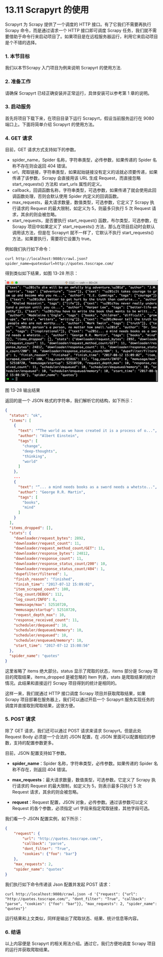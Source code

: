 # 13.11 Scrapyrt 的使用

Scrapyrt 为 Scrapy 提供了一个调度的 HTTP 接口。有了它我们不需要再执行 Scrapy 命令，而是通过请求一个 HTTP 接口即可调度 Scrapy 任务，我们就不需要借助于命令行来启动项目了。如果项目是在远程服务器运行，利用它来启动项目是个不错的选择。

### 1. 本节目标

我们以本节Scrapy 入门项目为例来说明 Scrapyrt 的使用方法.

### 2. 准备工作

请确保 Scrapyrt 已经正确安装并正常运行，具体安装可以参考第 1 章的说明。

### 3. 启动服务

首先将项目下载下来，在项目目录下运行 Scrapyrt，假设当前服务运行在 9080 端口上。下面将简单介绍 Scrapyrt 的使用方法。

### 4. GET 请求

目前，GET 请求方式支持如下的参数。

* spider_name，Spider 名称，字符串类型，必传参数，如果传递的 Spider 名称不存在则会返回 404 错误。
* url，爬取链接，字符串类型，如果起始链接没有定义的话就必须要传递，如果传递了该参数，Scrapy 会直接用该 URL 生成 Request，而直接忽略 start_requests() 方法和 start_urls 属性的定义。
* callback，回调函数名称，字符串类型，可选参数，如果传递了就会使用此回调函数处理，否则会默认使用 Spider 内定义的回调函数。
* max_requests，最大请求数量，数值类型，可选参数，它定义了 Scrapy 执行请求的 Request 的最大限制，如定义为 5，则最多只执行 5 次 Request 请求，其余的则会被忽略。
* start_requests，是否要执行 start_request() 函数，布尔类型，可选参数，在 Scrapy 项目中如果定义了 start_requests() 方法，那么在项目启动时会默认调用该方法，但是在 Scrapyrt 就不一样了，它默认不执行 start_requests() 方法，如果要执行，需要将它设置为 true。

例如我们执行如下命令：

```
curl http://localhost:9080/crawl.json?spider_name=quotes&url=http://quotes.toscrape.com/
```

得到类似如下结果，如图 13-28 所示：

![](./assets/13-28.jpg)

图 13-28 输出结果

返回的是一个 JSON 格式的字符串，我们解析它的结构，如下所示：

```json
{
  "status": "ok",
  "items": [
    {
      "text": "“The world as we have created it is a process of o...",
      "author": "Albert Einstein",
      "tags": [
        "change",
        "deep-thoughts",
        "thinking",
        "world"
      ]
    },
    ...
    {
      "text": "“... a mind needs books as a sword needs a whetsto...",
      "author": "George R.R. Martin",
      "tags": [
        "books",
        "mind"
      ]
    }
  ],
  "items_dropped": [],
  "stats": {
    "downloader/request_bytes": 2892,
    "downloader/request_count": 11,
    "downloader/request_method_count/GET": 11,
    "downloader/response_bytes": 24812,
    "downloader/response_count": 11,
    "downloader/response_status_count/200": 10,
    "downloader/response_status_count/404": 1,
    "dupefilter/filtered": 1,
    "finish_reason": "finished",
    "finish_time": "2017-07-12 15:09:02",
    "item_scraped_count": 100,
    "log_count/DEBUG": 112,
    "log_count/INFO": 8,
    "memusage/max": 52510720,
    "memusage/startup": 52510720,
    "request_depth_max": 10,
    "response_received_count": 11,
    "scheduler/dequeued": 10,
    "scheduler/dequeued/memory": 10,
    "scheduler/enqueued": 10,
    "scheduler/enqueued/memory": 10,
    "start_time": "2017-07-12 15:08:56"
  },
  "spider_name": "quotes"
}
```

这里省略了 items 绝大部分。status 显示了爬取的状态，items 部分是 Scrapy 项目的爬取结果，items_dropped 是被忽略的 Item 列表，stats 是爬取结果的统计情况。此结果和直接运行 Scrapy 项目得到的统计是相同的。

这样一来，我们就通过 HTTP 接口调度 Scrapy 项目并获取爬取结果，如果 Scrapy 项目部署在服务器上，我们可以通过开启一个 Scrapyrt 服务实现任务的调度并直接取到爬取结果，这很方便。

### 5. POST 请求

除了 GET 请求，我们还可以通过 POST 请求来请求 Scrapyrt。但是此处 Request Body 必须是一个合法的 JSON 配置，在 JSON 里面可以配置相应的参数，支持的配置参数更多。

目前，JSON 配置支持如下参数。

* **spider_name**：Spider 名称，字符串类型，必传参数。如果传递的 Spider 名称不存在，则返回 404 错误。

* **max_requests**：最大请求数量，数值类型，可选参数。它定义了 Scrapy 执行请求的 Request 的最大限制，如定义为 5，则表示最多只执行 5 次 Request 请求，其余的则会被忽略。

* **request**：Request 配置，JSON 对象，必传参数。通过该参数可以定义 Request 的各个参数，必须指定 url 字段来指定爬取链接，其他字段可选。

我们看一个 JSON 配置实例，如下所示：

```json
{
    "request": {
        "url": "http://quotes.toscrape.com/",
        "callback": "parse",
        "dont_filter": "True",
        "cookies": {"foo": "bar"}
    },
    "max_requests": 2,
    "spider_name": "quotes"
}
```

我们执行如下命令传递该 Json 配置并发起 POST 请求：

```
curl http://localhost:9080/crawl.json -d '{"request": {"url": "http://quotes.toscrape.com/", "dont_filter": "True", "callback": "parse", "cookies": {"foo": "bar"}}, "max_requests": 2, "spider_name": "quotes"}'
```

运行结果和上文类似，同样是输出了爬取状态、结果、统计信息等内容。

### 6. 结语

以上内容便是 Scrapyrt 的相关用法介绍。通过它，我们方便地调度 Scrapy 项目的运行并获取爬取结果。